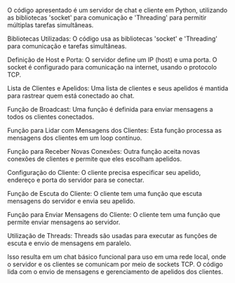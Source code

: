O código apresentado é um servidor de chat e cliente em Python, utilizando as bibliotecas 'socket' para comunicação e 'Threading' para permitir múltiplas tarefas simultâneas.

Bibliotecas Utilizadas: O código usa as bibliotecas 'socket' e 'Threading' para comunicação e tarefas simultâneas.

Definição de Host e Porta: O servidor define um IP (host) e uma porta. O socket é configurado para comunicação na internet, usando o protocolo TCP.

Lista de Clientes e Apelidos: Uma lista de clientes e seus apelidos é mantida para rastrear quem está conectado ao chat.

Função de Broadcast: Uma função é definida para enviar mensagens a todos os clientes conectados.

Função para Lidar com Mensagens dos Clientes: Esta função processa as mensagens dos clientes em um loop contínuo.

Função para Receber Novas Conexões: Outra função aceita novas conexões de clientes e permite que eles escolham apelidos.

Configuração do Cliente: O cliente precisa especificar seu apelido, endereço e porta do servidor para se conectar.

Função de Escuta do Cliente: O cliente tem uma função que escuta mensagens do servidor e envia seu apelido.

Função para Enviar Mensagens do Cliente: O cliente tem uma função que permite enviar mensagens ao servidor.

Utilização de Threads: Threads são usadas para executar as funções de escuta e envio de mensagens em paralelo.

Isso resulta em um chat básico funcional para uso em uma rede local, onde o servidor e os clientes se comunicam por meio de sockets TCP. O código lida com o envio de mensagens e gerenciamento de apelidos dos clientes.
